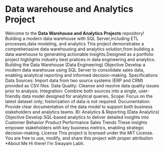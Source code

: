 # Data warehouse and Analytics Project

Welcome to the **Data Warehouse and Analytics Projects** repository!
Building a modern data warehouse with SQL Server,including ETL processes,data modeling, and analytics
This project demonstrates a comprehenasive data warehousing and analytics solution,from building a data warehouse to generating actionable insights.Designed as a portfolio project highlights industry best pratices in data engineering and analytics.
Building the Data Warehouse (Data Engineering)
Objective
Develop a modern data warehouse using SQL Server to consolidate sales data, enabling analytical reporting and informed decision-making.
Specifications
Data Sources: Import data from two source systems (ERP and CRM) provided as CSV files.
Data Quality: Cleanse and resolve data quality issues prior to analysis.
Integration: Combine both sources into a single, user-friendly data model designed for analytical queries.
Scope: Focus on the latest dataset only; historization of data is not required.
Documentation: Provide clear documentation of the data model to support both business stakeholders and
analytics teams.
BI: Analytics & Reporting (Data Analytics)
Objective
Develop SQL-based analytics to deliver detailed insights into
Customer Behavior
Product Performance
Sales Trends
These insights empower stakeholders with key business metrics, enabling strategic decision-making.
License
This project is licensed under the MIT License. You are free to use, modify, and share this project with proper attribution
*About Me
Hi there! I'm Swayam Labh.
